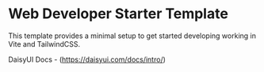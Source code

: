 # Web Developer Starter Template

This template provides a minimal setup to get started developing working in Vite and TailwindCSS.

DaisyUI Docs - (https://daisyui.com/docs/intro/)

